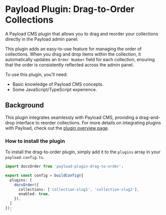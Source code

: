 # Payload Plugin: Drag-to-Order Collections

A Payload CMS plugin that allows you to drag and reorder your collections directly in the Payload admin panel.

This plugin adds an easy-to-use feature for managing the order of collections. When you drag and drop items within the collection, it automatically updates an `Order Number` field for each collection, ensuring that the order is consistently reflected across the admin panel.

To use this plugin, you’ll need:

* Basic knowledge of Payload CMS concepts.
* Some JavaScript/TypeScript experience.

## Background

This plugin integrates seamlessly with Payload CMS, providing a drag-and-drop interface to reorder collections. For more details on integrating plugins with Payload, check out the [plugin overview page](https://payloadcms.com/docs/plugins/overview).

### How to install the plugin

To install the drag-to-order plugin, simply add it to the `plugins` array in your `payload.config.ts`.

```ts
import docsOrder from 'payload-plugin-drag-to-order';

export const config = buildConfig({
  plugins: [
    docsOrder({
      collections: ['collection-slug1', 'collection-slug2'],
      enabled: true,
    }),
  ]
});
